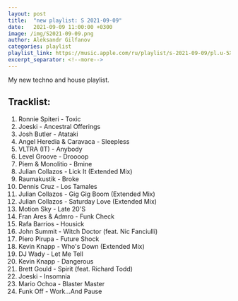 ```yaml
---
layout: post
title:  "new playlist: S 2021-09-09"
date:   2021-09-09 11:00:00 +0300
image: /img/S2021-09-09.png
author: Aleksandr Gilfanov
categories: playlist
playlist_link: https://music.apple.com/ru/playlist/s-2021-09-09/pl.u-5XR3TgP79aK
excerpt_separator: <!--more-->
---
```

My new techno and house playlist.
<!--more-->
## Tracklist:
1. Ronnie Spiteri - Toxic
2. Joeski - Ancestral Offerings
3. Josh Butler - Atataki
4. Angel Heredia & Caravaca - Sleepless
5. VLTRA (IT) - Anybody
6. Level Groove - Droooop
7. Piem & Monolitio - Bmine
8. Julian Collazos - Lick It (Extended Mix)
9. Raumakustik - Broke
10. Dennis Cruz - Los Tamales
11. Julian Collazos - Gig Gig Boom (Extended Mix)
12. Julian Collazos - Saturday Love (Extended Mix)
13. Motion Sky - Late 20'S
14. Fran Ares & Admro - Funk Check
15. Rafa Barrios - Housick
16. John Summit - Witch Doctor (feat. Nic Fanciulli)
17. Piero Pirupa - Future Shock
18. Kevin Knapp - Who's Down (Extended Mix)
19. DJ Wady - Let Me Tell
20. Kevin Knapp - Dangerous
21. Brett Gould - Spirit (feat. Richard Todd)
22. Joeski - Insomnia
23. Mario Ochoa - Blaster Master
24. Funk Off - Work...And Pause
